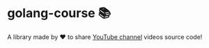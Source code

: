 # golang-course 📚

A library made by ♥ to share [YouTube channel](https://www.youtube.com/@kodekulture) videos source code!
